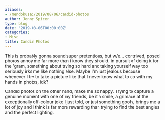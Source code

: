 ```yaml
---
aliases:
- /mendokusai/2019/08/06/candid-photos
author: Jonny Spicer
type: blog
date: "2019-08-06T00:00:00Z"
categories:
- Misc
title: Candid Photos
---
```

This is probably gonna sound super pretentious, but w/e... contrived, posed photos annoy me far more than I know they should. In pursuit of doing it for the 'gram,
something about trying so hard and taking yourself way too seriously irks me like nothing else. Maybe I'm just jealous because whenever I try to take a picture like that I never know what to do with my hands in photos, idk?

Candid photos on the other hand, make me so happy. Trying to capture a genuine moment with one of my friends, be it a smile, a grimace at the exceptionally off-colour joke
I just told, or just something goofy, brings me a lot of joy and I think is far more rewarding than trying to find the best angles and the perfect lighting.
